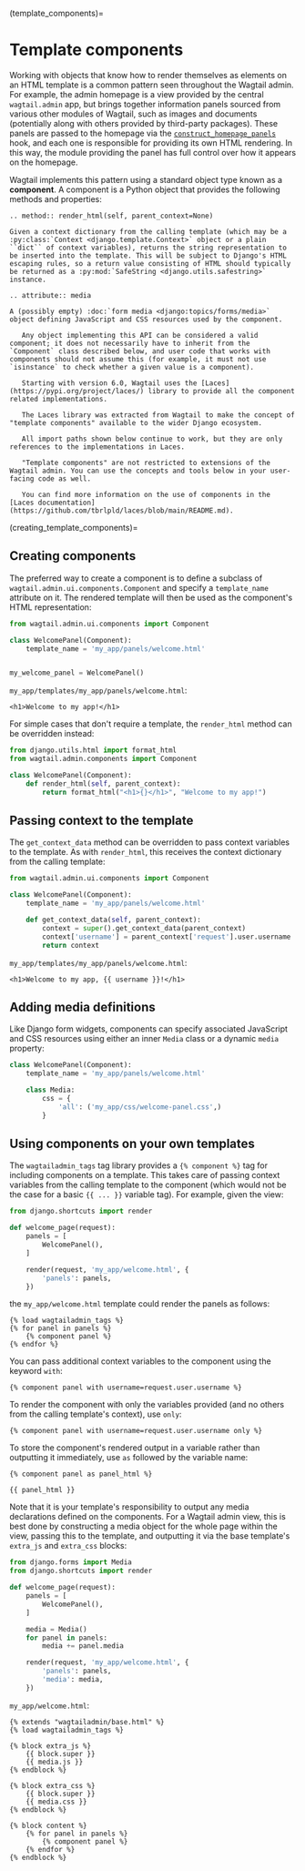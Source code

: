 (template_components)=

# Template components

Working with objects that know how to render themselves as elements on an HTML template is a common pattern seen throughout the Wagtail admin. For example, the admin homepage is a view provided by the central `wagtail.admin` app, but brings together information panels sourced from various other modules of Wagtail, such as images and documents (potentially along with others provided by third-party packages). These panels are passed to the homepage via the [`construct_homepage_panels`](construct_homepage_panels) hook, and each one is responsible for providing its own HTML rendering. In this way, the module providing the panel has full control over how it appears on the homepage.

Wagtail implements this pattern using a standard object type known as a **component**. A component is a Python object that provides the following methods and properties:

```{eval-rst}
.. method:: render_html(self, parent_context=None)

Given a context dictionary from the calling template (which may be a :py:class:`Context <django.template.Context>` object or a plain ``dict`` of context variables), returns the string representation to be inserted into the template. This will be subject to Django's HTML escaping rules, so a return value consisting of HTML should typically be returned as a :py:mod:`SafeString <django.utils.safestring>` instance.

.. attribute:: media

A (possibly empty) :doc:`form media <django:topics/forms/media>` object defining JavaScript and CSS resources used by the component.
```

```{note}
   Any object implementing this API can be considered a valid component; it does not necessarily have to inherit from the `Component` class described below, and user code that works with components should not assume this (for example, it must not use `isinstance` to check whether a given value is a component).
```

```{note}
   Starting with version 6.0, Wagtail uses the [Laces](https://pypi.org/project/laces/) library to provide all the component related implementations.

   The Laces library was extracted from Wagtail to make the concept of "template components" available to the wider Django ecosystem.

   All import paths shown below continue to work, but they are only references to the implementations in Laces.

   "Template components" are not restricted to extensions of the Wagtail admin. You can use the concepts and tools below in your user-facing code as well.

   You can find more information on the use of components in the [Laces documentation](https://github.com/tbrlpld/laces/blob/main/README.md).
```

(creating_template_components)=

## Creating components

The preferred way to create a component is to define a subclass of `wagtail.admin.ui.components.Component` and specify a `template_name` attribute on it. The rendered template will then be used as the component's HTML representation:

```python
from wagtail.admin.ui.components import Component

class WelcomePanel(Component):
    template_name = 'my_app/panels/welcome.html'


my_welcome_panel = WelcomePanel()
```

`my_app/templates/my_app/panels/welcome.html`:

```html+django
<h1>Welcome to my app!</h1>
```

For simple cases that don't require a template, the `render_html` method can be overridden instead:

```python
from django.utils.html import format_html
from wagtail.admin.components import Component

class WelcomePanel(Component):
    def render_html(self, parent_context):
        return format_html("<h1>{}</h1>", "Welcome to my app!")
```

## Passing context to the template

The `get_context_data` method can be overridden to pass context variables to the template. As with `render_html`, this receives the context dictionary from the calling template:

```python
from wagtail.admin.ui.components import Component

class WelcomePanel(Component):
    template_name = 'my_app/panels/welcome.html'

    def get_context_data(self, parent_context):
        context = super().get_context_data(parent_context)
        context['username'] = parent_context['request'].user.username
        return context
```

`my_app/templates/my_app/panels/welcome.html`:

```html+django
<h1>Welcome to my app, {{ username }}!</h1>
```

## Adding media definitions

Like Django form widgets, components can specify associated JavaScript and CSS resources using either an inner `Media` class or a dynamic `media` property:

```python
class WelcomePanel(Component):
    template_name = 'my_app/panels/welcome.html'

    class Media:
        css = {
            'all': ('my_app/css/welcome-panel.css',)
        }
```

## Using components on your own templates

The `wagtailadmin_tags` tag library provides a `{% component %}` tag for including components on a template. This takes care of passing context variables from the calling template to the component (which would not be the case for a basic `{{ ... }}` variable tag). For example, given the view:

```python
from django.shortcuts import render

def welcome_page(request):
    panels = [
        WelcomePanel(),
    ]

    render(request, 'my_app/welcome.html', {
        'panels': panels,
    })
```

the `my_app/welcome.html` template could render the panels as follows:

```html+django
{% load wagtailadmin_tags %}
{% for panel in panels %}
    {% component panel %}
{% endfor %}
```

You can pass additional context variables to the component using the keyword `with`:

```html+django
{% component panel with username=request.user.username %}
```

To render the component with only the variables provided (and no others from the calling template's context), use `only`:

```html+django
{% component panel with username=request.user.username only %}
```

To store the component's rendered output in a variable rather than outputting it immediately, use `as` followed by the variable name:

```html+django
{% component panel as panel_html %}

{{ panel_html }}
```

Note that it is your template's responsibility to output any media declarations defined on the components. For a Wagtail admin view, this is best done by constructing a media object for the whole page within the view, passing this to the template, and outputting it via the base template's `extra_js` and `extra_css` blocks:

```python
from django.forms import Media
from django.shortcuts import render

def welcome_page(request):
    panels = [
        WelcomePanel(),
    ]

    media = Media()
    for panel in panels:
        media += panel.media

    render(request, 'my_app/welcome.html', {
        'panels': panels,
        'media': media,
    })
```

`my_app/welcome.html`:

```html+django
{% extends "wagtailadmin/base.html" %}
{% load wagtailadmin_tags %}

{% block extra_js %}
    {{ block.super }}
    {{ media.js }}
{% endblock %}

{% block extra_css %}
    {{ block.super }}
    {{ media.css }}
{% endblock %}

{% block content %}
    {% for panel in panels %}
        {% component panel %}
    {% endfor %}
{% endblock %}
```
